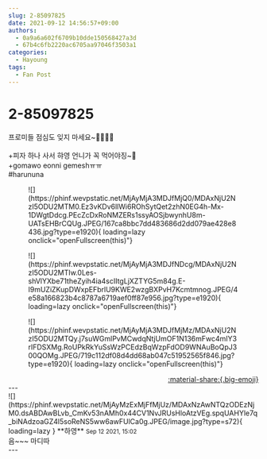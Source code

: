 ```yaml
---
slug: 2-85097825
date: 2021-09-12 14:56:57+09:00
authors:
  - 0a9a6a602f6709b10dde150568427a3d
  - 67b4c6fb2220ac6705aa97046f3503a1
categories:
  - Hayoung
tags:
  - Fan Post
---
```


# 2-85097825

<div class="post-container" markdown="1">
<div class="content-container md-sidebar__scrollwrap" markdown="1">

프로미들 점심도 잊지 마세요~🍞🧇🍎✨<br><br>+피자 하나 사서 햐영 언니가 꼭 먹어야징~🍕<br>+gomawo eonni gemeshㅠㅠ<br>\#harununa
<figure markdown="1">
![](https://phinf.wevpstatic.net/MjAyMjA3MDJfMjQ0/MDAxNjU2NzI5ODU2MTM0.Ez3vKDv6llWi6ROhSytQet2zhN0EG4h-Mx-1DWgtDdcg.PEcZcDxRoNMZERs1ssyAOSjbwynhU8m-UATsEHBrCQUg.JPEG/167ca8bbc7dd483686d2dd079ae428e8436.jpg?type=e1920){ loading=lazy onclick="openFullscreen(this)"}
</figure>

<figure markdown="1">
![](https://phinf.wevpstatic.net/MjAyMjA3MDJfNDcg/MDAxNjU2NzI5ODU2MTIw.0Les-shVlYXbe71theZyih4ia4scIItgLjXZTYG5m84g.E-I9mUZiZKupDWxpEFbrlU9KWE2wzgBXPvH7Kcmtmnog.JPEG/4e58a166823b4c8787a6719aef0ff87e956.jpg?type=e1920){ loading=lazy onclick="openFullscreen(this)"}
</figure>

<figure markdown="1">
![](https://phinf.wevpstatic.net/MjAyMjA3MDJfMjMz/MDAxNjU2NzI5ODU2MTQy.j7suWGmlPvMCwdqNtjUmOF1N136mFwc4mIY3rIFDSXMg.RoUPkRkYuSsWzPCEdzBqWzpFdOD9WNAuBoQpJ300QOMg.JPEG/719c112df08d4dd68ab047c51952565f846.jpg?type=e1920){ loading=lazy onclick="openFullscreen(this)"}
</figure>


</div>
</div>

<div style="text-align: right;" markdown="1">
<a href="https://weverse.io/fromis9/fanpost/2-85097825" style="text-align: right;">:material-share:{.big-emoji}</a>
</div>
---

<div class="comments-container md-sidebar__scrollwrap" markdown="1">
<div class="comment" markdown="1">
<div class='id-container' markdown="1">
![](https://phinf.wevpstatic.net/MjAyMzExMjFfMjUz/MDAxNzAwNTQzODEzNjM0.dsABDAwBLvb_CmKv53nAMh0x44CV1NvJRUsHloAtzVEg.spqUAHYle7q_biNAdzoaGZ4l5soReNS5ww6awFUlCa0g.JPEG/image.jpg?type=s72){ loading=lazy }
**<span class="artist">하영</span>** <small>Sep 12 2021, 15:02</small><br>
</div>
<div class='comment-body' markdown="1">
음~~~ 마디따
</div>
</div>
</div>
---
